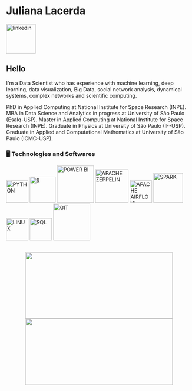 
<div dsplay="inline-block">
 
 <h1 align="left">Juliana Lacerda </h1>
  <a href="https://www.linkedin.com/in/juliana-lacerda-985886216/">
    <img width="80px" src="https://i.ibb.co/RyZx12b/linkedin.png](https://user-images.githubusercontent.com/71658206/209562742-beade288-0be5-474d-a1e3-944d65851c31.png" alt="linkedin" style="vertical-align:top;">
  </a>
</div>

## Hello
I'm a Data Scientist who has experience with machine learning, deep learning, data visualization, Big Data, social network analysis, dynamical systems, complex networks and scientific computing.

PhD in Applied Computing at National Institute for Space Research (INPE). MBA in Data Science and Analytics in progress at University of São Paulo (Esalq-USP). Master in Applied Computing at National Institute for Space Research (INPE). Graduate in Physics at University of São Paulo (IF-USP). Graduate in Applied and Computational Mathematics at University of São Paulo (ICMC-USP).

### 🖥️ Technologies and Softwares
<p align="left">
<img width="60px" src="https://cdn.icon-icons.com/icons2/2699/PNG/512/python_vertical_logo_icon_168039.png" title = "PYTHON"/>
<img width="70px" src="https://cdn.jsdelivr.net/gh/devicons/devicon/icons/r/r-original.svg" title = "R"/>
<img width="100px" src="https://logos-world.net/wp-content/uploads/2022/02/Microsoft-Power-BI-Symbol.png" title = "POWER BI"/>
<img width="90px" src="https://ih1.redbubble.net/image.869599325.2968/st,small,507x507-pad,600x600,f8f8f8.u4.jpg" title = "APACHE ZEPPELIN"/>
<img width="60px" src="https://ih1.redbubble.net/image.1580554032.7677/flat,750x,075,f-pad,750x1000,f8f8f8.jpg" title = "APACHE AIRFLOW"/>
<img width="80px" src="https://upload.wikimedia.org/wikipedia/commons/thumb/f/f3/Apache_Spark_logo.svg/1280px-Apache_Spark_logo.svg.png" title = "SPARK"/>
<img width="60px" src="https://cdn.jsdelivr.net/gh/devicons/devicon/icons/linux/linux-original.svg" title = "LINUX"/>
<img width="60px" src="https://cdn.jsdelivr.net/gh/devicons/devicon/icons/postgresql/postgresql-original.svg" title = "SQL"/>
<img width="100px" src="https://git-scm.com/images/logos/1color-orange-lightbg@2x.png" title = "GIT"/>
</p>



##
<p align="center">
<a href="https://github.com/lacerda-juliana">
  <img height="180em" width='400px' src="https://github-readme-stats-eight-theta.vercel.app/api?username=juliana-lacerda&show_icons=true&theme=light&include_all_commits=true&count_private=true"/>
  <img height="180em" width='400px' src="https://github-readme-stats-eight-theta.vercel.app/api/top-langs/?username=juliana-lacerda&layout=compact&langs_count=8&theme=light"/>
</a>
</p>
